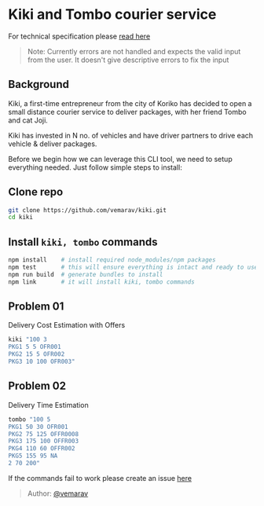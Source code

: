 # Kiki and Tombo courier service

For technical specification please [read here](https://github.com/vemarav/kiki/blob/main/TECT_SPEC.md)

> Note: Currently errors are not handled and expects the valid input from the user. It doesn't give descriptive errors to fix the input

## Background

Kiki, a first-time entrepreneur from the city of Koriko has decided to open a small distance courier service to deliver packages, with her friend Tombo and cat Joji.

Kiki has invested in N no. of vehicles and have driver partners to drive each vehicle & deliver packages.

Before we begin how we can leverage this CLI tool, we need to setup everything needed. Just follow simple steps to install:

## Clone repo

```sh
git clone https://github.com/vemarav/kiki.git
cd kiki
```

## Install `kiki, tombo` commands

```sh
npm install    # install required node_modules/npm packages
npm test       # this will ensure everything is intact and ready to use
npm run build  # generate bundles to install
npm link       # it will install kiki, tombo commands
```

## Problem 01

Delivery Cost Estimation with Offers

```sh
kiki "100 3
PKG1 5 5 OFR001
PKG2 15 5 OFR002
PKG3 10 100 OFR003"
```

## Problem 02

Delivery Time Estimation

```sh
tombo "100 5
PKG1 50 30 OFR001
PKG2 75 125 OFFR0008
PKG3 175 100 OFFR003
PKG4 110 60 OFFR002
PKG5 155 95 NA
2 70 200"
```

If the commands fail to work please create an issue [here](https://github.com/vemarav/kiki/issues/new)

> Author: [@vemarav](https://github.com/vemarav)

